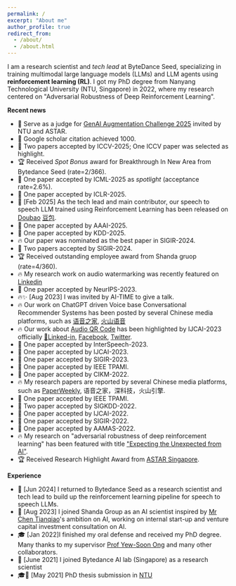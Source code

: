 ```yaml
---
permalink: /
excerpt: "About me"
author_profile: true
redirect_from: 
  - /about/
  - /about.html
---
```

I am a research scientist and _tech lead_ at ByteDance Seed, specializing in training multimodal large language models (LLMs) and LLM agents using **reinforcement learning (RL)**. I got my PhD degree from Nanyang Technological University (NTU, Singapore) in 2022, where my research centered on "Adversarial Robustness of Deep Reinforcement Learning". 

**Recent news**
- 🎉 Serve as a judge for [GenAI Augmentation Challenge 2025](https://genai.ilabccds.com/) invited by NTU and ASTAR.
- 🎉 Google scholar citation achieved 1000.
- 🎉 Two papers accepted by ICCV-2025; One ICCV paper was selected as highlight.
- 🏆 Received _Spot Bonus_ award for Breakthrough In New Area from Bytedance Seed (rate=2/366).
- 🎉 One paper accepted by ICML-2025 as _spotlight_ (acceptance rate=2.6%).
- 🎉 One paper accepted by ICLR-2025.
- 🚀 [Feb 2025] As the tech lead and main contributor, our speech to speech LLM trained using Reinforcement Learning has been released on [Doubao](https://apps.apple.com/cn/app/%E8%B1%86%E5%8C%85-%E5%AD%97%E8%8A%82%E8%B7%B3%E5%8A%A8%E6%97%97%E4%B8%8Bai%E5%8A%A9%E6%89%8B/id6459478672) [豆包](https://www.doubao.com/chat/). 
- 🎉 One paper accepted by AAAI-2025.
- 🎉 One paper accepted by KDD-2025. 
- 🔥 Our paper was nominated as the best paper in SIGIR-2024.
- 🎉 Two papers accepted by SIGIR-2024.
- 🏆 Received outstanding employee award from Shanda gruop (rate=4/360).
- 🔥 My research work on audio watermarking was recently featured on [Linkedin](https://www.linkedin.com/posts/max-hilsdorf_can-we-encode-qr-codes-in-music-activity-7122926496863637504-6PgI?utm_source=share&utm_medium=member_desktop)
- 🎉 One paper accepted by NeurIPS-2023.
- 🔥✨ [Aug 2023] I was invited by AI-TIME to give a talk.
- 🔥 Our work on ChatGPT driven Voice base Conversational Recommender Systems has been posted by several Chinese media platforms, such as [语音之家](https://mp.weixin.qq.com/s/KgoqJKfmJOdbDyKBgUNZ8Q), [火山语音](https://mp.weixin.qq.com/s/r4tJPaEEmdAMzQmKfMbUuA)
- 🔥 Our work about [Audio QR Code](https://www.linkedin.com/feed/update/urn:li:activity:7085199256826830849/) has been highlighted by IJCAI-2023 officially [🔬Linked-in](https://www.linkedin.com/feed/update/urn:li:activity:7085199256826830849/), [Facebook](https://fb.watch/lQny_1I5nR/), [Twitter](https://twitter.com/IJCAIconf/status/1679438821841072128).
- 🎉 One paper accepted by InterSpeech-2023.
- 🎉 One paper accepted by IJCAI-2023.
- 🎉 One paper accepted by SIGIR-2023.
- 🎉 One paper accepted by IEEE TPAMI.
- 🎉 One paper accepted by CIKM-2022.
- 🔥 My research papers are reported by several Chinese media platforms, such as [PaperWeekly]( https://mp.weixin.qq.com/s/qzesgFUIar3DXun0nkuq7Q), 语音之家，深科技，火山引擎.
- 🎉 One paper accepted by IEEE TPAMI.
- 🎉 Two paper accepted by SIGKDD-2022.
- 🎉 One paper accepted by IJCAI-2022.
- 🎉 One paper accepted by SIGIR-2022.
- 🎉 One paper accepted by AAMAS-2022.
- 🔥 My research on "adversarial robustness of deep reinforcement learning" has been featured with title ["Expecting the Unexpected from AI"](https://research.a-star.edu.sg/articles/highlights/expecting-the-unexpected-from-ai/).
- 🏆 Received Research Highlight Award from [ASTAR Singapore](https://www.a-star.edu.sg/).

**Experience**
- 💼 [Jun 2024] I returned to Bytedance Seed as a research scientist and tech lead to build up the reinforcement learning pipeline for speech to speech LLMs.
- 💼 [Aug 2023] I joined Shanda Group as an AI scientist inspired by [Mr Chen Tianqiao](https://en.wikipedia.org/wiki/Chen_Tianqiao)'s ambition on AI, working on internal start-up and venture capital investment consultation on AI.
- 🎓 [Jan 2022]I finished my oral defense and received my PhD degree. Many thanks to my supervisor [Prof Yew-Soon Ong](https://personal.ntu.edu.sg/asysong/home.html) and many other collaborators.
- 💼 [June 2021] I joined Bytedance AI lab (Singapore) as a research scientist
- 🎓📜 [May 2021] PhD thesis submission in [NTU](https://www.ntu.edu.sg/)
